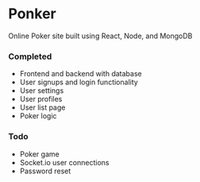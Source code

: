 # Ponker
Online Poker site built using React, Node, and MongoDB

### Completed
* Frontend and backend with database
* User signups and login functionality
* User settings
* User profiles
* User list page
* Poker logic

### Todo
* Poker game
* Socket.io user connections
* Password reset
